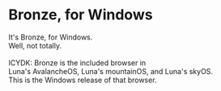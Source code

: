 # Bronze, for Windows
It's Bronze, for Windows.
<br>
Well, not totally.
<br>
<br>
ICYDK: Bronze is the included browser in
<br>
Luna's AvalancheOS, Luna's mountainOS, and Luna's skyOS.
<br>
This is the Windows release of that browser.


